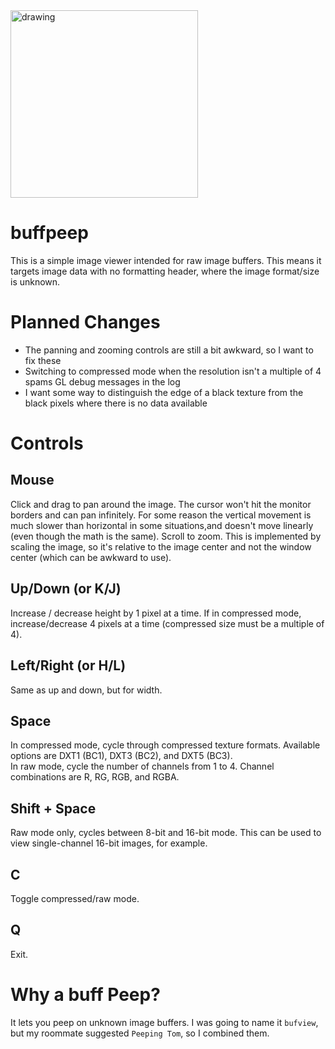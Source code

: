 <img src="https://1.bp.blogspot.com/-Ld-lrlqxxzk/XoV3q_9CY1I/AAAAAAAACNg/TKaivQl-0i0WEsNMdGvFK6j9aXlYdD_7QCLcBGAsYHQ/s1600/peep%2Bbuff%2Banime.png" alt="drawing" width="300"/>

# buffpeep
This is a simple image viewer intended for raw image buffers. This means it targets image data with no formatting header, where the image format/size is unknown.

# Planned Changes
- The panning and zooming controls are still a bit awkward, so I want to fix these
- Switching to compressed mode when the resolution isn't a multiple of 4 spams GL debug messages in the log
- I want some way to distinguish the edge of a black texture from the black pixels where there is no data available

# Controls
## Mouse
Click and drag to pan around the image. The cursor won't hit the monitor borders and can pan infinitely.
For some reason the vertical movement is much slower than horizontal in some situations,and doesn't move linearly (even though the math is the same).
Scroll to zoom. This is implemented by scaling the image, so it's relative to the image center and not the window center (which can be awkward to use).

## Up/Down (or K/J)
Increase / decrease height by 1 pixel at a time. If in compressed mode, increase/decrease 4 pixels at a time (compressed size must be a multiple of 4).
## Left/Right (or H/L)
Same as up and down, but for width.

## Space
In compressed mode, cycle through compressed texture formats. Available options are DXT1 (BC1), DXT3 (BC2), and DXT5 (BC3).     
In raw mode, cycle the number of channels from 1 to 4. Channel combinations are R, RG, RGB, and RGBA.

## Shift + Space
Raw mode only, cycles between 8-bit and 16-bit mode. This can be used to view single-channel 16-bit images, for example.

## C
Toggle compressed/raw mode.

## Q
Exit.

# Why a buff Peep?
It lets you peep on unknown image buffers. I was going to name it `bufview`, but my roommate suggested `Peeping Tom`, so I combined them.
